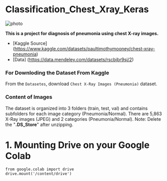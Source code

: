 # **Classification_Chest_Xray_Keras**
![photo](https://i.imgur.com/jZqpV51.png)

**This is a project for diagnosis of pneumonia using chest X-ray images.**


- [Kaggle Source] (https://www.kaggle.com/datasets/paultimothymooney/chest-xray-pneumonia)
- [Data] (https://data.mendeley.com/datasets/rscbjbr9sj/2)


### For Downloding the Dataset From Kaggle

From the `Datasetes`, download `Chest X-Ray Images (Pneumonia)` dataset.

### Content of Images

The dataset is organized into 3 folders (train, test, val) and contains subfolders for each image category (Pneumonia/Normal). There are 5,863 X-Ray images (JPEG) and 2 categories (Pneumonia/Normal).
Note: Delete the "**.DS_Store**" after unzipping.


 # 1. Mounting Drive on your Google Colab
 ```
from google.colab import drive
drive.mount('/content/drive')
```
